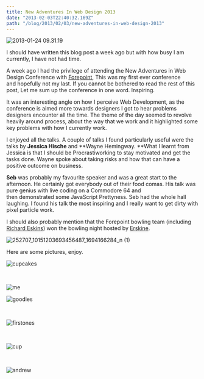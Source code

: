 ```yaml
---
title: New Adventures In Web Design 2013
date: "2013-02-03T22:40:32.169Z"
path: "/blog/2013/02/03/new-adventures-in-web-design-2013"
---
```


![2013-01-24 09.31.19](http://www.mintuz.com/wp-content/uploads/2013/02/2013-01-24-09.31.19.jpg)

I should have written this blog post a week ago but with how busy I am currently, I have not had time.

A week ago I had the privilege of attending the New Adventures in Web Design Conference with [Forepoint](http://www.forepoint.co.uk), This was my first ever conference and hopefully not my last. If you cannot be bothered to read the rest of this post, Let me sum up the conference in one word. Inspiring.

It was an interesting angle on how I perceive Web Development, as the conference is aimed more towards designers I got to hear problems designers encounter all the time. The theme of the day seemed to revolve heavily around process, about the way that we work and it highlighted some key problems with how I currently work. 

I enjoyed all the talks. A couple of talks I found particularly useful were the talks by **Jessica Hische** and **Wayne Hemingway. **What I learnt from Jessica is that I should be Procrastiworking to stay motivated and get the tasks done. Wayne spoke about taking risks and how that can have a positive outcome on business. 

**Seb** was probably my favourite speaker and was a great start to the afternoon. He certainly got everybody out of their food comas. His talk was pure genius with live coding on a Commodore 64 and then demonstrated some JavaScript Prettyness. Seb had the whole hall laughing. I found his talk the most inspiring and I really want to get dirty with pixel particle work. 

I should also probably mention that the Forepoint bowling team (including [Richard Eskins](https://twitter.com/eskins)) won the bowling night hosted by [Erskine](http://erskinedesign.com/).

![252707_10151203693456487_1694166284_n \(1\)](http://www.mintuz.com/wp-content/uploads/2013/02/252707_10151203693456487_1694166284_n-1.jpg)

Here are some pictures, enjoy.

![cupcakes](http://www.mintuz.com/wp-content/uploads/2013/02/cupcakes.png)

 

![me](http://www.mintuz.com/wp-content/uploads/2013/02/me.png)

![goodies](http://www.mintuz.com/wp-content/uploads/2013/02/goodies.png)

 

![firstones](http://www.mintuz.com/wp-content/uploads/2013/02/firstones.png)

 

![cup](http://www.mintuz.com/wp-content/uploads/2013/02/cup.png)

 

![andrew](http://www.mintuz.com/wp-content/uploads/2013/02/andrew.png)
